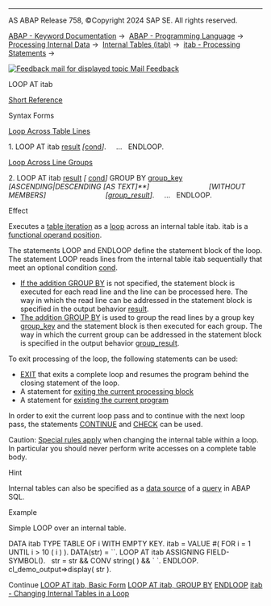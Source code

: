   

* * *

AS ABAP Release 758, ©Copyright 2024 SAP SE. All rights reserved.

[ABAP - Keyword Documentation](javascript:call_link\('abenabap.htm'\)) →  [ABAP - Programming Language](javascript:call_link\('abenabap_reference.htm'\)) →  [Processing Internal Data](javascript:call_link\('abenabap_data_working.htm'\)) →  [Internal Tables (itab)](javascript:call_link\('abenitab.htm'\)) →  [itab - Processing Statements](javascript:call_link\('abentable_processing_statements.htm'\)) → 

 [![](Mail.gif?object=Mail.gif "Feedback mail for displayed topic") Mail Feedback](mailto:f1_help@sap.com?subject=Feedback%20on%20ABAP%20Documentation&body=Document:%20LOOP%20AT%20itab%2C%20ABAPLOOP_AT_ITAB_VARIANTS%2C%20758%0D%0A%0D%0AError:%0D%0A%0D%0A%0D%0A%0D%0ASuggestion%20for%20improvement:)

LOOP AT itab

[Short Reference](javascript:call_link\('abaploop_at_itab_shortref.htm'\))

Syntax Forms

[Loop Across Table Lines](javascript:call_link\('abaploop_at_itab.htm'\))

1\. LOOP AT itab [result](javascript:call_link\('abaploop_at_itab_result.htm'\)) *\[*[cond](javascript:call_link\('abaploop_at_itab_cond.htm'\))*\]*.
    ...
  ENDLOOP.

[Loop Across Line Groups](javascript:call_link\('abaploop_at_itab_group_by.htm'\))

2\. LOOP AT itab [result](javascript:call_link\('abaploop_at_itab_result.htm'\)) *\[* [cond](javascript:call_link\('abaploop_at_itab_cond.htm'\))*\]* GROUP BY [group\_key](javascript:call_link\('abaploop_at_itab_group_by_key.htm'\))
                             *\[*ASCENDING*|*DESCENDING *\[*AS TEXT*\]**\]*
                             *\[*WITHOUT MEMBERS*\]*
                             *\[*[group\_result](javascript:call_link\('abaploop_at_itab_group_by_binding.htm'\))*\]*.
    ...
  ENDLOOP.

Effect

Executes a [table iteration](javascript:call_link\('abentable_iteration_glosry.htm'\) "Glossary Entry") as a [loop](javascript:call_link\('abenloop_glosry.htm'\) "Glossary Entry") across an internal table itab. itab is a [functional operand position](javascript:call_link\('abenfunctional_position_glosry.htm'\) "Glossary Entry").

The statements LOOP and ENDLOOP define the statement block of the loop. The statement LOOP reads lines from the internal table itab sequentially that meet an optional condition [cond](javascript:call_link\('abaploop_at_itab_cond.htm'\)).

-   [If the addition GROUP BY](javascript:call_link\('abaploop_at_itab.htm'\)) is not specified, the statement block is executed for each read line and the line can be processed here. The way in which the read line can be addressed in the statement block is specified in the output behavior [result](javascript:call_link\('abaploop_at_itab_result.htm'\)).
-   [The addition GROUP BY](javascript:call_link\('abaploop_at_itab_group_by.htm'\)) is used to group the read lines by a group key [group\_key](javascript:call_link\('abaploop_at_itab_group_by_key.htm'\)) and the statement block is then executed for each group. The way in which the current group can be addressed in the statement block is specified in the output behavior [group\_result](javascript:call_link\('abaploop_at_itab_group_by_binding.htm'\)).

To exit processing of the loop, the following statements can be used:

-   [EXIT](javascript:call_link\('abapexit_loop.htm'\)) that exits a complete loop and resumes the program behind the closing statement of the loop.
-   A statement for [exiting the current processing block](javascript:call_link\('abenleave_processing_blocks.htm'\))
-   A statement for [existing the current program](javascript:call_link\('abenabap_leave_program.htm'\))

In order to exit the current loop pass and to continue with the next loop pass, the statements [CONTINUE](javascript:call_link\('abapcontinue.htm'\)) and [CHECK](javascript:call_link\('abapcheck_processing_blocks.htm'\)) can be used.

Caution: [Special rules apply](javascript:call_link\('abenitab_loop_change.htm'\)) when changing the internal table within a loop. In particular you should never perform write accesses on a complete table body.

Hint

Internal tables can also be specified as a [data source](javascript:call_link\('abapselect_itab.htm'\)) of a [query](javascript:call_link\('abenquery_glosry.htm'\) "Glossary Entry") in ABAP SQL.

Example

Simple LOOP over an internal table.

DATA itab TYPE TABLE OF i WITH EMPTY KEY.
itab = VALUE #( FOR i = 1 UNTIL i > 10 ( i ) ).
DATA(str) = \`\`.
LOOP AT itab ASSIGNING FIELD-SYMBOL(<fs>).
  str = str && CONV string( <fs> ) && \` \`.
ENDLOOP.
cl\_demo\_output=>display( str ).

Continue
[LOOP AT itab, Basic Form](javascript:call_link\('abaploop_at_itab.htm'\))
[LOOP AT itab, GROUP BY](javascript:call_link\('abaploop_at_itab_group_by.htm'\))
[ENDLOOP](javascript:call_link\('abapendloop.htm'\))
[itab - Changing Internal Tables in a Loop](javascript:call_link\('abenitab_loop_change.htm'\))